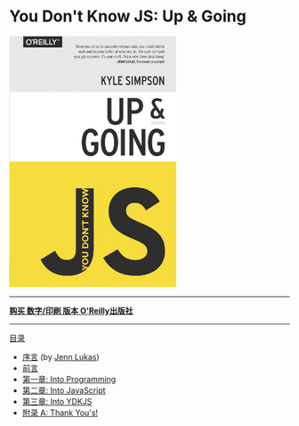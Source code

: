 # You Don't Know JS: Up & Going

<img src="cover.jpg" width="300">

-----

**[购买 数字/印刷 版本 O'Reilly出版社](http://shop.oreilly.com/product/0636920039303.do)**

-----

[目录](./toc.md)

* [序言](foreword.md) (by [Jenn Lukas](http://jennlukas.com))
* [前言](../preface.md)
* [第一章: Into Programming](toc.md)
* [第二章: Into JavaScript](ch2.md)
* [第三章: Into YDKJS](ch3.md)
* [附录 A: Thank You's!](apA.md)

